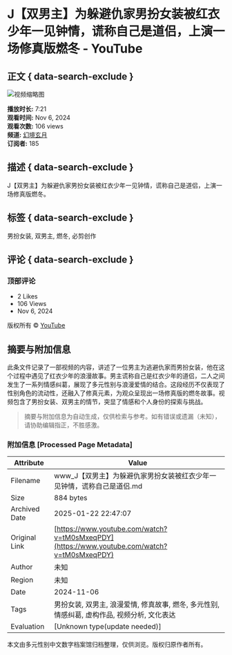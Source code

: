 # J【双男主】为躲避仇家男扮女装被红衣少年一见钟情，谎称自己是道侣，上演一场修真版燃冬 - YouTube

## 正文 { data-search-exclude }


![视频缩略图](https://i.ytimg.com/vi/Y5Ghl3RCYFM/hqdefault.jpg?v=678502ca&sqp=-oaymwEmCKgBEF5IWvKriqkDGQgBFQAAiEIYAdgBAeIBCggYEAIYBjgBQAE=&rs=AOn4CLDQRN50DF-SLl9SlS_KhuNE1_jVTQ)

**播放时长:** 7:21   
**观看时间:** Nov 6, 2024   
**观看次数:** 106 views   
**频道:** [幻境玄月](https://www.youtube.com/@Fantasuanyue)  
**订阅者:** 185  

## 描述 { data-search-exclude }
J【双男主】为躲避仇家男扮女装被红衣少年一见钟情，谎称自己是道侣，上演一场修真版燃冬。

## 标签 { data-search-exclude }
男扮女装, 双男主, 燃冬, 必剪创作

## 评论 { data-search-exclude }
### 顶部评论
- 2 Likes
- 106 Views
- Nov 6, 2024

版权所有 © [YouTube](https://www.youtube.com)
<!-- tcd_original_link https://www.youtube.com/watch?v=tM0sMxeqPDY -->


## 摘要与附加信息

<!-- tcd_abstract -->
此条文件记录了一部视频的内容，讲述了一位男主为逃避仇家而男扮女装，他在这个过程中遇见了红衣少年的浪漫故事。男主谎称自己是红衣少年的道侣，二人之间发生了一系列情感纠葛，展现了多元性别与浪漫爱情的结合。这段经历不仅表现了性别角色的流动性，还融入了修真元素，为观众呈现出一场修真版的燃冬故事。视频包含了男扮女装、双男主的情节，突显了情感和个人身份的探索与挑战。
<!-- tcd_abstract_end -->

> 摘要与附加信息为自动生成，仅供检索与参考。如有错误或遗漏（未知），请协助编辑指正，不胜感激。

### 附加信息 [Processed Page Metadata]

| Attribute       | Value                                  |
|-----------------|----------------------------------------|
| Filename        | www_J【双男主】为躲避仇家男扮女装被红衣少年一见钟情，谎称自己是道侣.md                             |
| Size            | 884 bytes                           |
| Archived Date   | 2025-01-22 22:47:07                             |
| Original Link   | [https://www.youtube.com/watch?v=tM0sMxeqPDY](https://www.youtube.com/watch?v=tM0sMxeqPDY)                       |
| Author          | 未知                               |
| Region          | 未知                               |
| Date            | 2024-11-06                                 |
| Tags            | 男扮女装, 双男主, 浪漫爱情, 修真故事, 燃冬, 多元性别, 情感纠葛, 虚构作品, 视频分析, 文化表达                                 |
| Evaluation            | [Unknown type(update needed)]                                 |
<!-- tcd_table_end -->

本文由多元性别中文数字档案馆归档整理，仅供浏览。版权归原作者所有。
